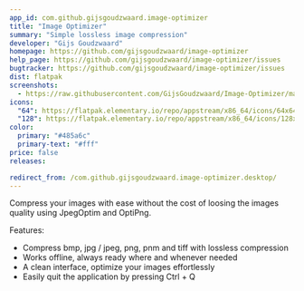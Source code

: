 ```yaml
---
app_id: com.github.gijsgoudzwaard.image-optimizer
title: "Image Optimizer"
summary: "Simple lossless image compression"
developer: "Gijs Goudzwaard"
homepage: https://github.com/gijsgoudzwaard/image-optimizer
help_page: https://github.com/gijsgoudzwaard/image-optimizer/issues
bugtracker: https://github.com/gijsgoudzwaard/image-optimizer/issues
dist: flatpak
screenshots:
  - https://raw.githubusercontent.com/GijsGoudzwaard/Image-Optimizer/master/data/screenshots/welcome-screen.png
icons:
  "64": https://flatpak.elementary.io/repo/appstream/x86_64/icons/64x64/com.github.gijsgoudzwaard.image-optimizer.png
  "128": https://flatpak.elementary.io/repo/appstream/x86_64/icons/128x128/com.github.gijsgoudzwaard.image-optimizer.png
color:
  primary: "#485a6c"
  primary-text: "#fff"
price: false
releases:

redirect_from: /com.github.gijsgoudzwaard.image-optimizer.desktop/
---
```


<p>Compress your images with ease without the cost of loosing the images quality using JpegOptim and OptiPng.</p>
<p>Features:</p>
<ul>
<li>Compress bmp, jpg / jpeg, png, pnm and tiff with lossless compression</li>
<li>Works offline, always ready where and whenever needed</li>
<li>A clean interface, optimize your images effortlessly</li>
<li>Easily quit the application by pressing Ctrl + Q</li>
</ul>